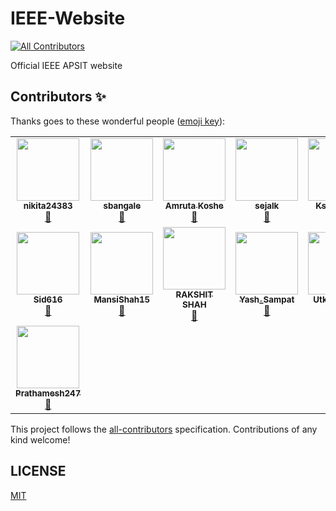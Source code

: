 # IEEE-Website
<!-- ALL-CONTRIBUTORS-BADGE:START - Do not remove or modify this section -->
[![All Contributors](https://img.shields.io/badge/all_contributors-15-orange.svg?style=flat-square)](#contributors-)
<!-- ALL-CONTRIBUTORS-BADGE:END -->



Official IEEE APSIT website

## Contributors ✨

Thanks goes to these wonderful people ([emoji key](https://allcontributors.org/docs/en/emoji-key)):

<!-- ALL-CONTRIBUTORS-LIST:START - Do not remove or modify this section -->
<!-- prettier-ignore-start -->
<!-- markdownlint-disable -->
<table>
  <tr>
    <td align="center"><a href="https://github.com/nikita24383"><img src="https://avatars1.githubusercontent.com/u/55633694?v=4?s=100" width="100px;" alt=""/><br /><sub><b>nikita24383</b></sub></a><br /><a href="#projectManagement-nikita24383" title="Project Management">📆</a></td>
    <td align="center"><a href="https://github.com/sbangale"><img src="https://avatars0.githubusercontent.com/u/65482651?v=4?s=100" width="100px;" alt=""/><br /><sub><b>sbangale</b></sub></a><br /><a href="#design-sbangale" title="Design">🎨</a></td>
    <td align="center"><a href="https://github.com/AmrutaKoshe"><img src="https://avatars3.githubusercontent.com/u/59871941?v=4?s=100" width="100px;" alt=""/><br /><sub><b>Amruta Koshe</b></sub></a><br /><a href="#design-AmrutaKoshe" title="Design">🎨</a></td>
    <td align="center"><a href="https://github.com/sejalkhedekar"><img src="https://avatars2.githubusercontent.com/u/56118163?v=4?s=100" width="100px;" alt=""/><br /><sub><b>sejalk</b></sub></a><br /><a href="#design-sejalkhedekar" title="Design">🎨</a></td>
    <td align="center"><a href="https://github.com/kshitizJ"><img src="https://avatars1.githubusercontent.com/u/53303745?v=4?s=100" width="100px;" alt=""/><br /><sub><b>Kshitiz Jain</b></sub></a><br /><a href="#design-kshitizJ" title="Design">🎨</a></td>
    <td align="center"><a href="https://github.com/Omichougule"><img src="https://avatars1.githubusercontent.com/u/63452279?v=4?s=100" width="100px;" alt=""/><br /><sub><b>Omichougule</b></sub></a><br /><a href="#design-Omichougule" title="Design">🎨</a></td>
    <td align="center"><a href="https://github.com/ishaphadkar"><img src="https://avatars2.githubusercontent.com/u/62344880?v=4?s=100" width="100px;" alt=""/><br /><sub><b>ishaphadkar</b></sub></a><br /><a href="#design-ishaphadkar" title="Design">🎨</a></td>
  </tr>
  <tr>
    <td align="center"><a href="https://github.com/Sid616"><img src="https://avatars3.githubusercontent.com/u/67314791?v=4?s=100" width="100px;" alt=""/><br /><sub><b>Sid616</b></sub></a><br /><a href="#design-Sid616" title="Design">🎨</a></td>
    <td align="center"><a href="https://github.com/MansiShah15"><img src="https://avatars0.githubusercontent.com/u/59872009?v=4?s=100" width="100px;" alt=""/><br /><sub><b>MansiShah15</b></sub></a><br /><a href="#design-MansiShah15" title="Design">🎨</a></td>
    <td align="center"><a href="https://github.com/rakshitshah-28"><img src="https://avatars1.githubusercontent.com/u/64726681?v=4?s=100" width="100px;" alt=""/><br /><sub><b>RAKSHIT SHAH</b></sub></a><br /><a href="#design-rakshitshah-28" title="Design">🎨</a></td>
    <td align="center"><a href="https://github.com/YashSampat23154"><img src="https://avatars2.githubusercontent.com/u/52824246?v=4?s=100" width="100px;" alt=""/><br /><sub><b>Yash_Sampat</b></sub></a><br /><a href="#projectManagement-YashSampat23154" title="Project Management">📆</a></td>
    <td align="center"><a href="https://github.com/utkarsh17naik"><img src="https://avatars1.githubusercontent.com/u/34398133?v=4?s=100" width="100px;" alt=""/><br /><sub><b>Utkarsh Naik</b></sub></a><br /><a href="#design-utkarsh17naik" title="Design">🎨</a></td>
    <td align="center"><a href="https://github.com/adi123567"><img src="https://avatars3.githubusercontent.com/u/62325126?v=4?s=100" width="100px;" alt=""/><br /><sub><b>adi123567</b></sub></a><br /><a href="#design-adi123567" title="Design">🎨</a></td>
    <td align="center"><a href="https://github.com/AaryanParab"><img src="https://avatars.githubusercontent.com/u/66095080?v=4?s=100" width="100px;" alt=""/><br /><sub><b>Aaryan Parab</b></sub></a><br /><a href="#design-AaryanParab" title="Design">🎨</a></td>
  </tr>
  <tr>
    <td align="center"><a href="https://github.com/Prathamesh247"><img src="https://avatars.githubusercontent.com/u/61054792?v=4?s=100" width="100px;" alt=""/><br /><sub><b>Prathamesh247</b></sub></a><br /><a href="#projectManagement-Prathamesh247" title="Project Management">📆</a></td>
  </tr>
</table>

<!-- markdownlint-restore -->
<!-- prettier-ignore-end -->

<!-- ALL-CONTRIBUTORS-LIST:END -->

This project follows the [all-contributors](https://github.com/all-contributors/all-contributors) specification. Contributions of any kind welcome!



## LICENSE

[MIT](LICENSE)
